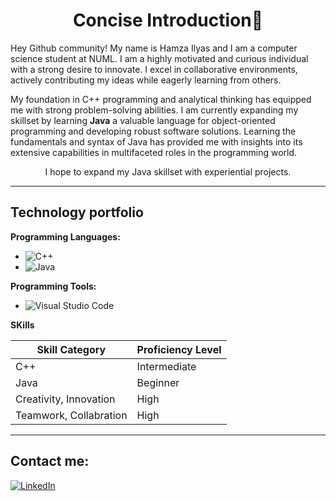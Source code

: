   <h1 align="center">Concise Introduction👋</h1>
Hey Github community! My name is Hamza Ilyas and I am a computer science student at NUML. I am a highly motivated and curious individual with a strong desire to innovate. I excel in collaborative environments, actively contributing my ideas while eagerly learning from others.

My foundation in C++ programming and analytical thinking has equipped me with strong problem-solving abilities. I am currently expanding my skillset by learning **Java** a valuable language for object-oriented programming and developing robust software solutions. Learning the fundamentals and syntax of Java has provided me with insights into its extensive capabilities in multifaceted roles in the programming world. 
<div align="center">
 I hope to expand my Java skillset with experiential projects.
</div>

 ---
 Technology portfolio
---

**Programming Languages:**


* ![C++](https://img.shields.io/badge/c++-%2300599C.svg?style=for-the-badge&logo=c%2B%2B&logoColor=white)   
* ![Java](https://img.shields.io/badge/java-%23ED8B00.svg?style=for-the-badge&logo=openjdk&logoColor=white)
  
**Programming Tools:**
* ![Visual Studio Code](https://img.shields.io/badge/Visual%20Studio%20Code-0078d7.svg?style=for-the-badge&logo=visual-studio-code&logoColor=white)

**SKills**

|  Skill Category | Proficiency Level |
| ------------- | ------------- |
| C++  |  Intermediate |
| Java |  Beginner |
| Creativity, Innovation | High |
| Teamwork, Collabration | High |

   ---
 Contact me:
---

 

  [![LinkedIn](https://img.shields.io/badge/LinkedIn-blue?style=flat-square&logo=linkedin&logoColor=white)](https://www.linkedin.com/in/your-linkedin-HamzaIlyas19)

